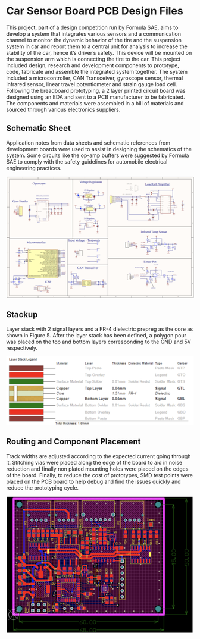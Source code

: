 # Car Sensor Board PCB Design Files


This project, part of a design competition run by Formula SAE, aims to develop a system that integrates various sensors and a communication channel to monitor the dynamic behavior of the tire and the suspension system in car and report them to a central unit for analysis to increase the stability of the car, hence it’s driver’s safety. This device will be mounted on the suspension arm which is connecting the tire to the car. This project included design, research and development components to prototype, code, fabricate and assemble the integrated system together. 
The system included a microcontroller, CAN Transceiver, gyroscope sensor, thermal infrared sensor, linear travel potentiometer and strain gauge load cell. Following the breadboard prototyping, a 2 layer printed circuit board was designed using an EDA and sent to a PCB manufacturer to be fabricated. The components and materials were assembled in a bill of materials and sourced through various electronics suppliers.

## Schematic Sheet
Application notes from data sheets and schematic references from development boards were used to assist in designing the schematics of the system. Some circuits like the op-amp buffers were suggested by Formula SAE to comply with the safety guidelines for automobile electrical engineering practices. 

![Schematic Sheet](Schematic.png?raw=true "System")

## Stackup
Layer stack with 2 signal layers and a FR-4 dielectric prepreg as the core as shown in Figure 5. After the layer stack has been defined, a polygon pour was placed on the top and bottom layers corresponding to the GND and 5V respectively.  

![Stackup](stackup.png?raw=true "System")

## Routing and Component Placement
Track widths are adjusted according to the expected current going through it. Stitching vias were placed along the edge of the board to aid in noise reduction and finally non plated mounting holes were placed on the edges of the board.  Finally, to reduce the cost of prototypes, SMD test points were placed on the PCB board to help debug and find the issues quickly and reduce the prototyping cycle.

![Stackup](Routing.png?raw=true "System")
